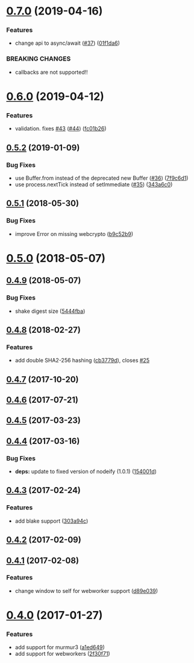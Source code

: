 <a name="0.7.0"></a>
# [0.7.0](https://github.com/multiformats/js-multihashing-async/compare/v0.6.0...v0.7.0) (2019-04-16)


### Features

* change api to async/await ([#37](https://github.com/multiformats/js-multihashing-async/issues/37)) ([01f1da6](https://github.com/multiformats/js-multihashing-async/commit/01f1da6))


### BREAKING CHANGES

* callbacks are not supported!!



<a name="0.6.0"></a>
# [0.6.0](https://github.com/multiformats/js-multihashing-async/compare/v0.5.2...v0.6.0) (2019-04-12)


### Features

* validation. fixes [#43](https://github.com/multiformats/js-multihashing-async/issues/43) ([#44](https://github.com/multiformats/js-multihashing-async/issues/44)) ([fc01b26](https://github.com/multiformats/js-multihashing-async/commit/fc01b26))



<a name="0.5.2"></a>
## [0.5.2](https://github.com/multiformats/js-multihashing-async/compare/v0.5.1...v0.5.2) (2019-01-09)


### Bug Fixes

* use Buffer.from instead of the deprecated new Buffer ([#36](https://github.com/multiformats/js-multihashing-async/issues/36)) ([7f9c6d1](https://github.com/multiformats/js-multihashing-async/commit/7f9c6d1))
* use process.nextTick instead of setImmediate ([#35](https://github.com/multiformats/js-multihashing-async/issues/35)) ([343a6c0](https://github.com/multiformats/js-multihashing-async/commit/343a6c0))



<a name="0.5.1"></a>
## [0.5.1](https://github.com/multiformats/js-multihashing-async/compare/v0.5.0...v0.5.1) (2018-05-30)


### Bug Fixes

* improve Error on missing webcrypto ([b9c52b9](https://github.com/multiformats/js-multihashing-async/commit/b9c52b9))



<a name="0.5.0"></a>
# [0.5.0](https://github.com/multiformats/js-multihashing-async/compare/v0.4.9...v0.5.0) (2018-05-07)



<a name="0.4.9"></a>
## [0.4.9](https://github.com/multiformats/js-multihashing-async/compare/v0.4.8...v0.4.9) (2018-05-07)


### Bug Fixes

* shake digest size ([5444fba](https://github.com/multiformats/js-multihashing-async/commit/5444fba))



<a name="0.4.8"></a>
## [0.4.8](https://github.com/multiformats/js-multihashing-async/compare/v0.4.7...v0.4.8) (2018-02-27)


### Features

* add double SHA2-256 hashing ([cb3779d](https://github.com/multiformats/js-multihashing-async/commit/cb3779d)), closes [#25](https://github.com/multiformats/js-multihashing-async/issues/25)



<a name="0.4.7"></a>
## [0.4.7](https://github.com/multiformats/js-multihashing-async/compare/v0.4.6...v0.4.7) (2017-10-20)



<a name="0.4.6"></a>
## [0.4.6](https://github.com/multiformats/js-multihashing-async/compare/v0.4.5...v0.4.6) (2017-07-21)



<a name="0.4.5"></a>
## [0.4.5](https://github.com/multiformats/js-multihashing-async/compare/v0.4.4...v0.4.5) (2017-03-23)



<a name="0.4.4"></a>
## [0.4.4](https://github.com/multiformats/js-multihashing-async/compare/v0.4.3...v0.4.4) (2017-03-16)


### Bug Fixes

* **deps:** update to fixed version of nodeify (1.0.1) ([154001d](https://github.com/multiformats/js-multihashing-async/commit/154001d))



<a name="0.4.3"></a>
## [0.4.3](https://github.com/multiformats/js-multihashing-async/compare/v0.4.2...v0.4.3) (2017-02-24)


### Features

* add blake support ([303a94c](https://github.com/multiformats/js-multihashing-async/commit/303a94c))



<a name="0.4.2"></a>
## [0.4.2](https://github.com/multiformats/js-multihashing-async/compare/v0.4.1...v0.4.2) (2017-02-09)



<a name="0.4.1"></a>
## [0.4.1](https://github.com/multiformats/js-multihashing-async/compare/v0.4.0...v0.4.1) (2017-02-08)


### Features

* change window to self for webworker support ([d89e039](https://github.com/multiformats/js-multihashing-async/commit/d89e039))



<a name="0.4.0"></a>
# [0.4.0](https://github.com/multiformats/js-multihashing-async/compare/v0.3.0...v0.4.0) (2017-01-27)


### Features

* add support for murmur3  ([a1ed649](https://github.com/multiformats/js-multihashing-async/commit/a1ed649))
* add support for webworkers ([2f30f71](https://github.com/multiformats/js-multihashing-async/commit/2f30f71))



